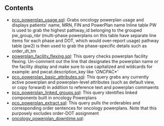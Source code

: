 
## Contents
* [pco_powerplan_usage.sql](./pco_powerplan_usage.sql): Grabs oncology powerplan usage and displays patients' name, MRN, FIN and PowerPlan name  Inline table PW is used to grab the highest pathway_id belonging to the grouped pw_group_nbr (multi-phase powerplans on this table have separate line items for each phase and DOT, which would over-report usage)  pathway table (pw2) is then used to grab the phase-specific details such as order_dt_tm 
* [powerplan_facility_flexing.sql](./powerplan_facility_flexing.sql): This query checks powerplan facility flexing. Un-comment out the line that designates the powerplan name or the facility display and make sure to use capitalized and wildcards  for example: and pwcat.description_key like '*ONCP*AC*' 
* [pco_powerplan_basic_attributes.sql](./pco_powerplan_basic_attributes.sql): This query grabs any currently active powerplan and powerplan-level attributes (such as default view, or copy forward) in addition to reference text and powerplan commaents 
* [pco_powerplan_linked_groups.sql](./pco_powerplan_linked_groups.sql): This query identifies linked components built in oncology Powerplans 
* [pco_powerplan_extract.sql](./pco_powerplan_extract.sql): This query pulls the orderables and corresponding order sentences for oncology powerplans. Note that this purposely excludes order-DOT assignment 
* [oncology_powerplan_downtime.sql](./oncology_powerplan_downtime.sql): 
